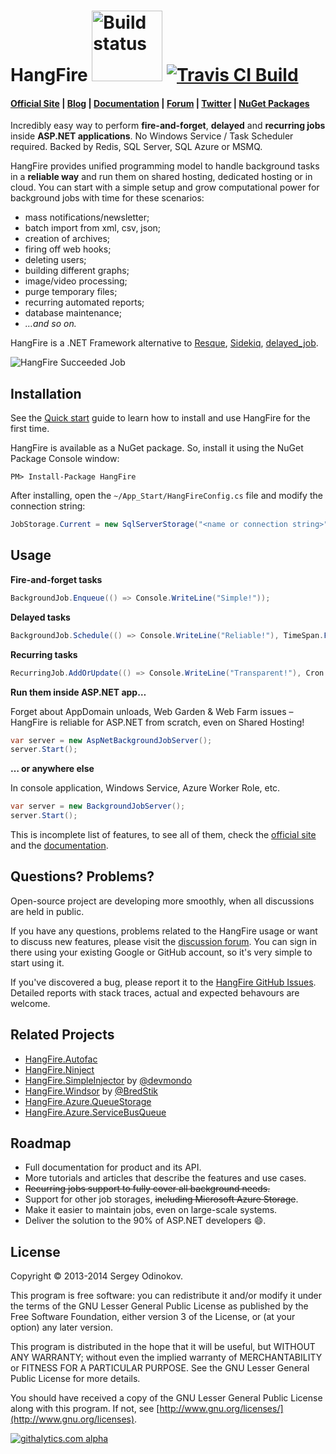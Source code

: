 HangFire <a href="https://ci.appveyor.com/project/odinserj/hangfire"><img title="Build status" width="113" src="https://ci.appveyor.com/api/projects/status/qejwc7kshs1q75m4/branch/master?retina=true" /></a> <a href="https://travis-ci.org/odinserj/HangFire"><img src="https://travis-ci.org/odinserj/HangFire.svg?branch=master" alt="Travis CI Build"></a>
=========

#### [Official Site](http://hangfire.io) | [Blog](http://odinserj.net) | [Documentation](http://docs.hangfire.io) | [Forum](http://discuss.hangfire.io) | [Twitter](https://twitter.com/hangfire_net) | [NuGet Packages](https://www.nuget.org/packages?q=hangfire)

Incredibly easy way to perform **fire-and-forget**, **delayed** and **recurring jobs** inside **ASP.NET applications**. No Windows Service / Task Scheduler required. Backed by Redis, SQL Server, SQL Azure or MSMQ.

HangFire provides unified programming model to handle background tasks in a **reliable way** and run them on shared hosting, dedicated hosting or in cloud. You can start with a simple setup and grow computational power for background jobs with time for these scenarios:

- mass notifications/newsletter;
- batch import from xml, csv, json;
- creation of archives;
- firing off web hooks;
- deleting users;
- building different graphs;
- image/video processing;
- purge temporary files;
- recurring automated reports;
- database maintenance;
- *…and so on.*

HangFire is a .NET Framework alternative to [Resque](https://github.com/resque/resque), [Sidekiq](http://sidekiq.org), [delayed_job](https://github.com/collectiveidea/delayed_job).

![HangFire Succeeded Job](http://hangfire.io/img/succeeded-job-sm.png)

Installation
-------------

See the [Quick start](http://docs.hangfire.io/en/latest/quickstart.html) guide to learn how to install and use HangFire for the first time.

HangFire is available as a NuGet package. So, install it using the NuGet Package Console window:

```
PM> Install-Package HangFire
```

After installing, open the `~/App_Start/HangFireConfig.cs` file and modify the connection string:

```csharp
JobStorage.Current = new SqlServerStorage("<name or connection string>");
```

Usage
------

**Fire-and-forget tasks**

```csharp
BackgroundJob.Enqueue(() => Console.WriteLine("Simple!"));
```

**Delayed tasks**

```csharp
BackgroundJob.Schedule(() => Console.WriteLine("Reliable!"), TimeSpan.FromDays(7));
```

**Recurring tasks**

```csharp
RecurringJob.AddOrUpdate(() => Console.WriteLine("Transparent!"), Cron.Daily);
```

**Run them inside ASP.NET app…**

Forget about AppDomain unloads, Web Garden & Web Farm issues – HangFire is reliable for ASP.NET from scratch, even on Shared Hosting!

```csharp
var server = new AspNetBackgroundJobServer();
server.Start();
```

**… or anywhere else**

In console application, Windows Service, Azure Worker Role, etc.

```csharp
var server = new BackgroundJobServer();
server.Start();
```

This is incomplete list of features, to see all of them, check the [official site](http://hangfire.io) and the [documentation](http://docs.hangfire.io).

Questions? Problems?
---------------------

Open-source project are developing more smoothly, when all discussions are held in public.

If you have any questions, problems related to the HangFire usage or want to discuss new features, please visit the [discussion forum](http://discuss.hangfire.io). You can sign in there using your existing Google or GitHub account, so it's very simple to start using it.

If you've discovered a bug, please report it to the [HangFire GitHub Issues](https://github.com/odinserj/HangFire/issues?state=open). Detailed reports with stack traces, actual and expected behavours are welcome. 

Related Projects
-----------------

* [HangFire.Autofac](https://github.com/odinserj/HangFire.Autofac)
* [HangFire.Ninject](https://github.com/odinserj/HangFire.Ninject)
* [HangFire.SimpleInjector](https://github.com/devmondo/HangFire.SimpleInjector) by [@devmondo](https://github.com/devmondo)
* [HangFire.Windsor](https://github.com/BredStik/HangFire.Windsor) by [@BredStik](https://github.com/BredStik)
* [HangFire.Azure.QueueStorage](https://github.com/odinserj/HangFire.Azure.QueueStorage)
* [HangFire.Azure.ServiceBusQueue](https://github.com/odinserj/HangFire.Azure.ServiceBusQueue)

Roadmap
--------

* Full documentation for product and its API.
* More tutorials and articles that describe the features and use cases.
* ~~Recurring jobs support to fully cover all background needs.~~
* Support for other job storages, ~~including Microsoft Azure Storage~~.
* Make it easier to maintain jobs, even on large-scale systems.
* Deliver the solution to the 90% of ASP.NET developers :smile:.

License
--------

Copyright © 2013-2014 Sergey Odinokov.

This program is free software: you can redistribute it and/or modify
it under the terms of the GNU Lesser General Public License as published by
the Free Software Foundation, either version 3 of the License, or
(at your option) any later version.

This program is distributed in the hope that it will be useful,
but WITHOUT ANY WARRANTY; without even the implied warranty of
MERCHANTABILITY or FITNESS FOR A PARTICULAR PURPOSE.  See the
GNU Lesser General Public License for more details.

You should have received a copy of the GNU Lesser General Public License
along with this program.  If not, see [http://www.gnu.org/licenses/](http://www.gnu.org/licenses).

[![githalytics.com alpha](https://cruel-carlota.pagodabox.com/dd58c8cf730a3ed3675202135bb06025 "githalytics.com")](http://githalytics.com/odinserj/HangFire)
